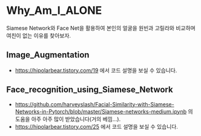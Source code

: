 # Why_Am_I_ALONE
Siamese Network와 Face Net을 활용하여 본인의 얼굴을 원빈과 고릴라와 비교하며 여친이 없는 이유를 찾아보자. 

## Image_Augmentation
* <https://hipolarbear.tistory.com/19> 에서 코드 설명을 보실 수 있습니다.

## Face_recognition_using_Siamese_Network
* <https://github.com/harveyslash/Facial-Similarity-with-Siamese-Networks-in-Pytorch/blob/master/Siamese-networks-medium.ipynb> 의 도움을 아주 아주 많이 받았습니다(거의 베낌...).
* <https://hipolarbear.tistory.com/25> 에서 코드 설명을 보실 수 있습니다.
